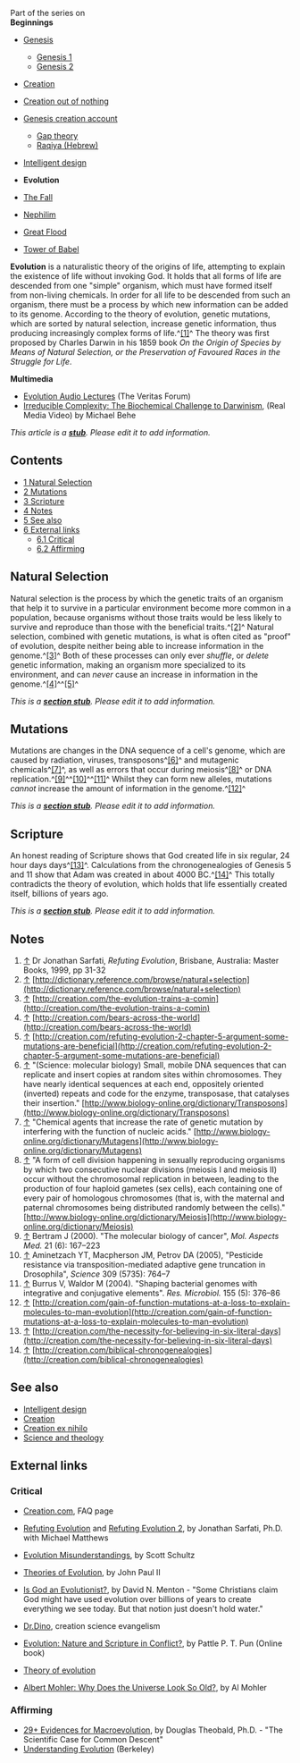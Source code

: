 Part of the series on  
**Beginnings**
-   [Genesis](Genesis "Genesis")
    -   [Genesis 1](Genesis_1 "Genesis 1")
    -   [Genesis 2](Genesis_2 "Genesis 2")

-   [Creation](Creation "Creation")
-   [Creation out of nothing](Creation_out_of_nothing "Creation out of nothing")
-   [Genesis creation account](Genesis_creation_account "Genesis creation account")
    -   [Gap theory](Gap_theory "Gap theory")
    -   [Raqiya (Hebrew)](Raqiya_(Hebrew) "Raqiya (Hebrew)")

-   [Intelligent design](Intelligent_design "Intelligent design")
-   **Evolution**
-   [The Fall](The_Fall "The Fall")
-   [Nephilim](Nephilim "Nephilim")
-   [Great Flood](Great_Flood "Great Flood")
-   [Tower of Babel](Tower_of_Babel "Tower of Babel")

**Evolution** is a naturalistic theory of the origins of life,
attempting to explain the existence of life without invoking God.
It holds that all forms of life are descended from one "simple"
organism, which must have formed itself from non-living chemicals.
In order for all life to be descended from such an organism, there
must be a process by which new information can be added to its
genome. According to the theory of evolution, genetic mutations,
which are sorted by natural selection, increase genetic
information, thus producing increasingly complex forms of
life.^[[1]](#note-0)^ The theory was first proposed by Charles
Darwin in his 1859 book
*On the Origin of Species by Means of Natural Selection, or the Preservation of Favoured Races in the Struggle for Life*.

**Multimedia**

-   [Evolution Audio Lectures](http://www.veritas.org/3.0_media/topics/16)
    (The Veritas Forum)
-   [Irreducible Complexity: The Biochemical Challenge to Darwinism](http://webcast.ucsd.edu:8080/ramgen/UCSD_TV/6441IrrComBioCha.rm),
    (Real Media Video) by Michael Behe

*This article is a **[stub](http://www.theopedia.com/Category:Theopedia_stubs "Category:Theopedia stubs")**. Please edit it to add information.*
## Contents

-   [1 Natural Selection](#Natural_Selection)
-   [2 Mutations](#Mutations)
-   [3 Scripture](#Scripture)
-   [4 Notes](#Notes)
-   [5 See also](#See_also)
-   [6 External links](#External_links)
    -   [6.1 Critical](#Critical)
    -   [6.2 Affirming](#Affirming)


## Natural Selection

Natural selection is the process by which the genetic traits of an
organism that help it to survive in a particular environment become
more common in a population, because organisms without those traits
would be less likely to survive and reproduce than those with the
beneficial traits.^[[2]](#note-1)^ Natural selection, combined with
genetic mutations, is what is often cited as "proof" of evolution,
despite neither being able to increase information in the
genome.^[[3]](#note-2)^ Both of these processes can only ever
*shuffle*, or *delete* genetic information, making an organism more
specialized to its environment, and can *never* cause an increase
in information in the genome.^[[4]](#note-3)^^[[5]](#note-4)^

*This is a **[section stub](http://www.theopedia.com/Category:Theopedia_sectionstubs "Category:Theopedia sectionstubs")**. Please edit it to add information.*
## Mutations

Mutations are changes in the DNA sequence of a cell's genome, which
are caused by radiation, viruses, transposons^[[6]](#note-5)^ and
mutagenic chemicals^[[7]](#note-6)^, as well as errors that occur
during meiosis^[[8]](#note-7)^ or DNA
replication.^[[9]](#note-8)^^[[10]](#note-9)^^[[11]](#note-10)^
Whilst they can form new alleles, mutations *cannot* increase the
amount of information in the genome.^[[12]](#note-11)^

*This is a **[section stub](http://www.theopedia.com/Category:Theopedia_sectionstubs "Category:Theopedia sectionstubs")**. Please edit it to add information.*
## Scripture

An honest reading of Scripture shows that God created life in six
regular, 24 hour days days^[[13]](#note-12)^. Calculations from the
chronogenealogies of Genesis 5 and 11 show that Adam was created in
about 4000 BC.^[[14]](#note-13)^ This totally contradicts the
theory of evolution, which holds that life essentially created
itself, billions of years ago.

*This is a **[section stub](http://www.theopedia.com/Category:Theopedia_sectionstubs "Category:Theopedia sectionstubs")**. Please edit it to add information.*
## Notes

1.  [↑](#ref-0) Dr Jonathan Sarfati, *Refuting Evolution*,
    Brisbane, Australia: Master Books, 1999, pp 31-32
2.  [↑](#ref-1)
    [http://dictionary.reference.com/browse/natural+selection](http://dictionary.reference.com/browse/natural+selection)
3.  [↑](#ref-2)
    [http://creation.com/the-evolution-trains-a-comin](http://creation.com/the-evolution-trains-a-comin)
4.  [↑](#ref-3)
    [http://creation.com/bears-across-the-world](http://creation.com/bears-across-the-world)
5.  [↑](#ref-4)
    [http://creation.com/refuting-evolution-2-chapter-5-argument-some-mutations-are-beneficial](http://creation.com/refuting-evolution-2-chapter-5-argument-some-mutations-are-beneficial)
6.  [↑](#ref-5) "(Science: molecular biology) Small, mobile DNA
    sequences that can replicate and insert copies at random sites
    within chromosomes. They have nearly identical sequences at each
    end, oppositely oriented (inverted) repeats and code for the
    enzyme, transposase, that catalyses their insertion."
    [http://www.biology-online.org/dictionary/Transposons](http://www.biology-online.org/dictionary/Transposons)
7.  [↑](#ref-6) "Chemical agents that increase the rate of genetic
    mutation by interfering with the function of nucleic acids."
    [http://www.biology-online.org/dictionary/Mutagens](http://www.biology-online.org/dictionary/Mutagens)
8.  [↑](#ref-7) "A form of cell division happening in sexually
    reproducing organisms by which two consecutive nuclear divisions
    (meiosis I and meiosis II) occur without the chromosomal
    replication in between, leading to the production of four haploid
    gametes (sex cells), each containing one of every pair of
    homologous chromosomes (that is, with the maternal and paternal
    chromosomes being distributed randomly between the cells)."
    [http://www.biology-online.org/dictionary/Meiosis](http://www.biology-online.org/dictionary/Meiosis)
9.  [↑](#ref-8) Bertram J (2000). "The molecular biology of
    cancer", *Mol. Aspects Med.* 21 (6): 167–223
10. [↑](#ref-9) Aminetzach YT, Macpherson JM, Petrov DA (2005),
    "Pesticide resistance via transposition-mediated adaptive gene
    truncation in Drosophila", *Science* 309 (5735): 764–7
11. [↑](#ref-10) Burrus V, Waldor M (2004). "Shaping bacterial
    genomes with integrative and conjugative elements".
    *Res. Microbiol.* 155 (5): 376–86
12. [↑](#ref-11)
    [http://creation.com/gain-of-function-mutations-at-a-loss-to-explain-molecules-to-man-evolution](http://creation.com/gain-of-function-mutations-at-a-loss-to-explain-molecules-to-man-evolution)
13. [↑](#ref-12)
    [http://creation.com/the-necessity-for-believing-in-six-literal-days](http://creation.com/the-necessity-for-believing-in-six-literal-days)
14. [↑](#ref-13)
    [http://creation.com/biblical-chronogenealogies](http://creation.com/biblical-chronogenealogies)

## See also

-   [Intelligent design](Intelligent_design "Intelligent design")
-   [Creation](Creation "Creation")
-   [Creation ex nihilo](Creation_ex_nihilo "Creation ex nihilo")
-   [Science and theology](Science_and_theology "Science and theology")

## External links

### Critical

-   [Creation.com](http://creation.com/qa#faqs), FAQ page
-   [Refuting Evolution](http://www.answersingenesis.org/home/area/re1/index.asp)
    and
    [Refuting Evolution 2](http://www.answersingenesis.org/home/area/re2/index.asp),
    by Jonathan Sarfati, Ph.D. with Michael Matthews
-   [Evolution Misunderstandings](http://www.truthbecomeslies.com/2004/10/evolution-misunderstandings.htm),
    by Scott Schultz
-   [Theories of Evolution](http://www.leaderu.com/ftissues/ft9703/articles/johnpaul.html),
    by John Paul II
-   [Is God an Evolutionist?](http://www.mtio.com/articles/bissar29.htm),
    by David N. Menton - "Some Christians claim God might have used
    evolution over billions of years to create everything we see today.
    But that notion just doesn't hold water."
-   [Dr.Dino](http://www.drdino.com/), creation science evangelism
-   [Evolution: Nature and Scripture in Conflict?](http://www.ibri.org/Books/Pun_Evolution/Pun_Contents.htm),
    by Pattle P. T. Pun (Online book)
-   [Theory of evolution](http://www.conservapedia.com/Theory_of_Evolution)

-   [Albert Mohler: Why Does the Universe Look So Old?](http://www.biologos.org/resources/albert-mohler-why-does-the-universe-look-so-old),
    by Al Mohler

### Affirming

-   [29+ Evidences for Macroevolution](http://www.talkorigins.org/faqs/comdesc/),
    by Douglas Theobald, Ph.D. - "The Scientific Case for Common
    Descent"
-   [Understanding Evolution](http://evolution.berkeley.edu/)
    (Berkeley)



